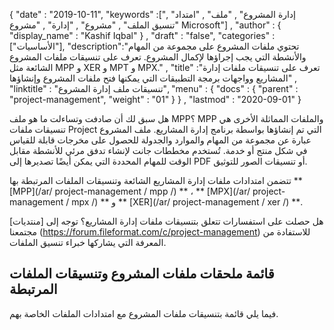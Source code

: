 {
  "date" : "2019-10-11",
  "keywords" :["إدارة المشروع" , "ملف" , "امتداد" , "تنسيق الملف" , "مشروع" , "إدارة" , "مشروع Microsoft"] ,
  "author" : {
    "display_name" : "Kashif Iqbal"
} ,
  "draft" : "false",
  "categories" :["الأساسيات"],
  "description":"تحتوي ملفات المشروع على مجموعة من المهام والأنشطة التي يجب إجراؤها لإكمال المشروع. تعرف على تنسيقات ملفات المشروع الشائعة مثل MPP و XER و MPT و MPX." ,
  "title" :"تعرف على تنسيقات ملفات إدارة المشاريع وواجهات برمجة التطبيقات التي يمكنها فتح ملفات المشروع وإنشاؤها" ,
  "linktitle" : "تنسيقات ملف إدارة المشروع",
  "menu" : {
    "docs" : {
      "parent" : "project-management",
      "weight" : "01"
}
} ,
  "lastmod" : "2020-09-01"
}

هل سبق لك أن صادفت وتساءلت ما هو ملف MPP؟ MPP والملفات المماثلة الأخرى هي تنسيقات ملفات Project التي تم إنشاؤها بواسطة برنامج إدارة المشاريع. ملف المشروع عبارة عن مجموعة من المهام والموارد والجدولة للحصول على مخرجات قابلة للقياس في شكل منتج أو خدمة. تُستخدم مخططات جانت لإنشاء تدفق مرئي للأنشطة مقابل الوقت للمهام المحددة التي يمكن أيضًا تصديرها إلى PDF أو تنسيقات الصور للتوثيق.

تتضمن امتدادات ملفات إدارة المشاريع الشائعة وتنسيقات الملفات المرتبطة بها ** [MPP](/ar/ project-management / mpp /) ** ، ** [MPX](/ar/ project-management / mpx /) ** و ** [XER](/ar/ project-management / xer /) **.

هل حصلت على استفسارات تتعلق بتنسيقات ملفات إدارة المشاريع؟ توجه إلى [منتديات] مجتمعنا (https://forum.fileformat.com/c/project-management) للاستفادة من المعرفة التي يشاركها خبراء تنسيق الملفات.

## قائمة ملحقات ملفات المشروع وتنسيقات الملفات المرتبطة

فيما يلي قائمة بتنسيقات ملفات المشروع مع امتدادات الملفات الخاصة بهم.

